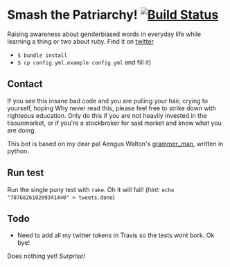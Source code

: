 # Smash the Patriarchy! [![Build Status](https://travis-ci.org/guytenaerefe/smashthepatriarchy.svg?branch=master)](https://travis-ci.org/guytenaerefe/smashthepatriarchy)

Raising awareness about genderbiased words in everyday life while learning a thing or two about ruby. Find it on [twitter](https://twitter.com/don_quibot)

* `$ bundle install`
* `$ cp config.yml.example config.yml` and fill it)

## Contact
If you see this insane bad code and you are pulling your hair, crying to yourself, hoping Why never read this, please
feel free to strike down with righteous education. Only do this if you are not heavily invested in the tissuemarket, or
if you're a stockbroker for said market and know what you are doing.

This bot is based on my dear pal Aengus Walton's [grammer_man](https://github.com/kopf/grammer_man), written in python. 

## Run test
Run the single puny test with `rake`. Oh it will fail! (_hint:_ `echo "707682618209341440" > tweets.done`)

## Todo
* Need to add all my twitter tokens in Travis so the tests wont bork. Ok bye!

Does nothing yet! _Surprise!_
